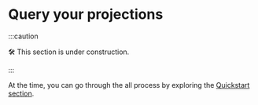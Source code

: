 # Query your projections

:::caution

🛠 This section is under construction.

:::

At the time, you can go through the all process by exploring the [Quickstart section](/quickstart).